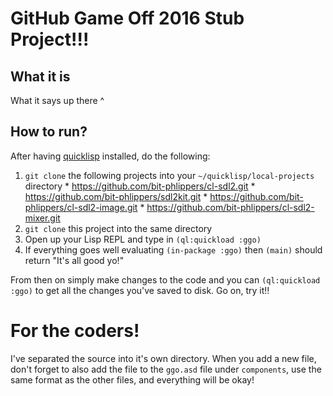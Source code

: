 # GitHub Game Off 2016 Stub Project!!!

## What it is
What it says up there ^

## How to run?
After having [quicklisp](https://www.quicklisp.org/beta/)  installed, do the following:

  1. `git clone` the following projects into your `~/quicklisp/local-projects` directory
    * https://github.com/bit-phlippers/cl-sdl2.git
    * https://github.com/bit-phlippers/sdl2kit.git
    * https://github.com/bit-phlippers/cl-sdl2-image.git
    * https://github.com/bit-phlippers/cl-sdl2-mixer.git
  2. `git clone` this project into the same directory
  3. Open up your Lisp REPL and type in `(ql:quickload :ggo)`
  4. If everything goes well evaluating `(in-package :ggo)` then `(main)` should return "It's all good yo!"

From then on simply make changes to the code and you can `(ql:quickload :ggo)` to
get all the changes you've saved to disk.  Go on, try it!!

# For the coders!

I've separated the source into it's own directory.  When you add a new file, don't
forget to also add the file to the `ggo.asd` file under `components`, use the same
format as the other files, and everything will be okay!
